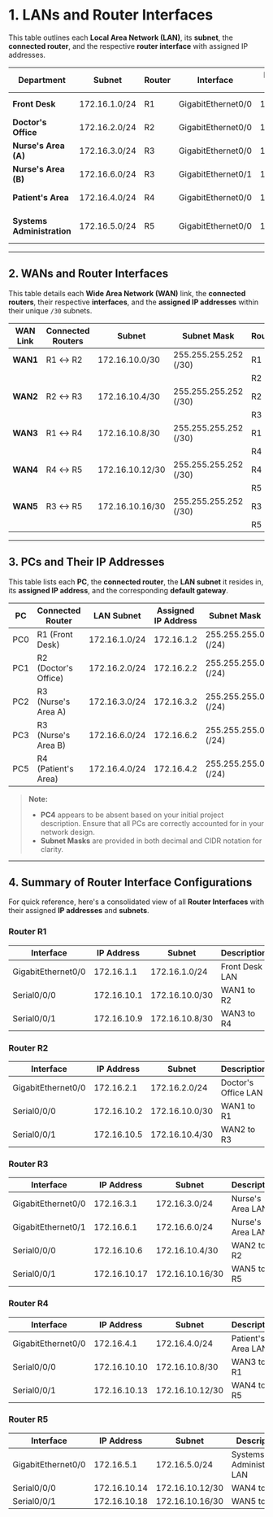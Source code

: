 # **1. LANs and Router Interfaces**

This table outlines each **Local Area Network (LAN)**, its **subnet**, the **connected router**, and the respective **router interface** with assigned IP addresses.

| **Department**           | **Subnet**      | **Router** | **Interface**      | **Router IP Address** | **Description**              |
|--------------------------|-----------------|------------|--------------------|-----------------------|------------------------------|
| **Front Desk**           | 172.16.1.0/24   | R1         | GigabitEthernet0/0 | 172.16.1.1            | Front Desk LAN               |
| **Doctor's Office**      | 172.16.2.0/24   | R2         | GigabitEthernet0/0 | 172.16.2.1            | Doctor's Office LAN          |
| **Nurse's Area (A)**     | 172.16.3.0/24   | R3         | GigabitEthernet0/0 | 172.16.3.1            | Nurse's Area LAN A           |
| **Nurse's Area (B)**     | 172.16.6.0/24   | R3         | GigabitEthernet0/1 | 172.16.6.1            | Nurse's Area LAN B           |
| **Patient's Area**       | 172.16.4.0/24   | R4         | GigabitEthernet0/0 | 172.16.4.1            | Patient's Area LAN           |
| **Systems Administration** | 172.16.5.0/24 | R5         | GigabitEthernet0/0 | 172.16.5.1            | Systems Administration LAN   |

---

## **2. WANs and Router Interfaces**

This table details each **Wide Area Network (WAN)** link, the **connected routers**, their respective **interfaces**, and the **assigned IP addresses** within their unique `/30` subnets.

| **WAN Link** | **Connected Routers** | **Subnet**      | **Subnet Mask**       | **Router** | **Interface**        | **IP Address**    |
|--------------|-----------------------|-----------------|-----------------------|------------|----------------------|--------------------|
| **WAN1**     | R1 ↔ R2               | 172.16.10.0/30  | 255.255.255.252 (/30) | R1         | Serial0/0/0          | 172.16.10.1        |
|              |                       |                 |                       | R2         | Serial0/0/0          | 172.16.10.2        |
| **WAN2**     | R2 ↔ R3               | 172.16.10.4/30  | 255.255.255.252 (/30) | R2         | Serial0/0/1          | 172.16.10.5        |
|              |                       |                 |                       | R3         | Serial0/0/0          | 172.16.10.6        |
| **WAN3**     | R1 ↔ R4               | 172.16.10.8/30  | 255.255.255.252 (/30) | R1         | Serial0/0/1          | 172.16.10.9        |
|              |                       |                 |                       | R4         | Serial0/0/0          | 172.16.10.10       |
| **WAN4**     | R4 ↔ R5               | 172.16.10.12/30 | 255.255.255.252 (/30) | R4         | Serial0/0/1          | 172.16.10.13       |
|              |                       |                 |                       | R5         | Serial0/0/0          | 172.16.10.14       |
| **WAN5**     | R3 ↔ R5               | 172.16.10.16/30 | 255.255.255.252 (/30) | R3         | Serial0/0/1          | 172.16.10.17       |
|              |                       |                 |                       | R5         | Serial0/0/1          | 172.16.10.18       |

---

## **3. PCs and Their IP Addresses**

This table lists each **PC**, the **connected router**, the **LAN subnet** it resides in, its **assigned IP address**, and the corresponding **default gateway**.

| **PC** | **Connected Router**   | **LAN Subnet**    | **Assigned IP Address** | **Subnet Mask**     | **Default Gateway** |
|--------|------------------------|-------------------|-------------------------|---------------------|---------------------|
| PC0    | R1 (Front Desk)        | 172.16.1.0/24     | 172.16.1.2              | 255.255.255.0 (/24) | 172.16.1.1          |
| PC1    | R2 (Doctor's Office)   | 172.16.2.0/24     | 172.16.2.2              | 255.255.255.0 (/24) | 172.16.2.1          |
| PC2    | R3 (Nurse's Area A)    | 172.16.3.0/24     | 172.16.3.2              | 255.255.255.0 (/24) | 172.16.3.1          |
| PC3    | R3 (Nurse's Area B)    | 172.16.6.0/24     | 172.16.6.2              | 255.255.255.0 (/24) | 172.16.6.1          |
| PC5    | R4 (Patient's Area)    | 172.16.4.0/24     | 172.16.4.2              | 255.255.255.0 (/24) | 172.16.4.1          |

> **Note:** 
> - **PC4** appears to be absent based on your initial project description. Ensure that all PCs are correctly accounted for in your network design.
> - **Subnet Masks** are provided in both decimal and CIDR notation for clarity.

---

## **4. Summary of Router Interface Configurations**

For quick reference, here's a consolidated view of all **Router Interfaces** with their assigned **IP addresses** and **subnets**.

### **Router R1**

| **Interface**    | **IP Address**   | **Subnet**        | **Description**      |
|------------------|------------------|--------------------|----------------------|
| GigabitEthernet0/0 | 172.16.1.1      | 172.16.1.0/24      | Front Desk LAN       |
| Serial0/0/0       | 172.16.10.1     | 172.16.10.0/30     | WAN1 to R2           |
| Serial0/0/1       | 172.16.10.9     | 172.16.10.8/30     | WAN3 to R4           |

### **Router R2**

| **Interface**    | **IP Address**   | **Subnet**        | **Description**       |
|------------------|------------------|--------------------|-----------------------|
| GigabitEthernet0/0 | 172.16.2.1      | 172.16.2.0/24      | Doctor's Office LAN   |
| Serial0/0/0       | 172.16.10.2     | 172.16.10.0/30     | WAN1 to R1            |
| Serial0/0/1       | 172.16.10.5     | 172.16.10.4/30     | WAN2 to R3            |

### **Router R3**

| **Interface**    | **IP Address**   | **Subnet**        | **Description**      |
|------------------|------------------|--------------------|----------------------|
| GigabitEthernet0/0 | 172.16.3.1      | 172.16.3.0/24      | Nurse's Area LAN A   |
| GigabitEthernet0/1 | 172.16.6.1      | 172.16.6.0/24      | Nurse's Area LAN B   |
| Serial0/0/0       | 172.16.10.6     | 172.16.10.4/30     | WAN2 to R2            |
| Serial0/0/1       | 172.16.10.17    | 172.16.10.16/30    | WAN5 to R5            |

### **Router R4**

| **Interface**    | **IP Address**   | **Subnet**        | **Description**        |
|------------------|------------------|--------------------|------------------------|
| GigabitEthernet0/0 | 172.16.4.1      | 172.16.4.0/24      | Patient's Area LAN     |
| Serial0/0/0       | 172.16.10.10    | 172.16.10.8/30     | WAN3 to R1             |
| Serial0/0/1       | 172.16.10.13    | 172.16.10.12/30    | WAN4 to R5             |

### **Router R5**

| **Interface**    | **IP Address**   | **Subnet**        | **Description**               |
|------------------|------------------|--------------------|-------------------------------|
| GigabitEthernet0/0 | 172.16.5.1      | 172.16.5.0/24      | Systems Administration LAN    |
| Serial0/0/0       | 172.16.10.14    | 172.16.10.12/30    | WAN4 to R4                     |
| Serial0/0/1       | 172.16.10.18    | 172.16.10.16/30    | WAN5 to R3                     |